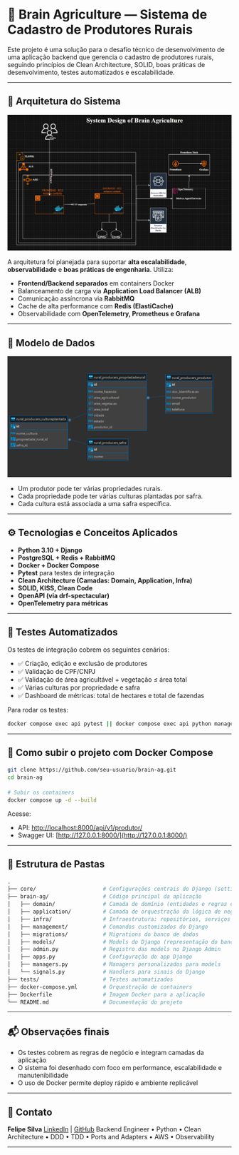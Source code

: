 # 🌾 Brain Agriculture — Sistema de Cadastro de Produtores Rurais

Este projeto é uma solução para o desafio técnico de desenvolvimento de uma aplicação backend que gerencia o cadastro de produtores rurais, seguindo princípios de Clean Architecture, SOLID, boas práticas de desenvolvimento, testes automatizados e escalabilidade.

---

## 📐 Arquitetura do Sistema

![System Design](./docs/system-design.png)

A arquitetura foi planejada para suportar **alta escalabilidade**, **observabilidade** e **boas práticas de engenharia**. Utiliza:

* **Frontend/Backend separados** em containers Docker
* Balanceamento de carga via **Application Load Balancer (ALB)**
* Comunicação assíncrona via **RabbitMQ**
* Cache de alta performance com **Redis (ElastiCache)**
* Observabilidade com **OpenTelemetry, Prometheus e Grafana**

---

## 🧩 Modelo de Dados

![Diagrama Entidade Relacionamento](./docs/data-model.png)

* Um produtor pode ter várias propriedades rurais.
* Cada propriedade pode ter várias culturas plantadas por safra.
* Cada cultura está associada a uma safra específica.

---

## ⚙️ Tecnologias e Conceitos Aplicados

* **Python 3.10 + Django**
* **PostgreSQL + Redis + RabbitMQ**
* **Docker + Docker Compose**
* **Pytest** para testes de integração
* **Clean Architecture (Camadas: Domain, Application, Infra)**
* **SOLID, KISS, Clean Code**
* **OpenAPI (via drf-spectacular)**
* **OpenTelemetry para métricas**

---

## 🧪 Testes Automatizados

Os testes de integração cobrem os seguintes cenários:

* ✅ Criação, edição e exclusão de produtores
* ✅ Validação de CPF/CNPJ
* ✅ Validação de área agricultável + vegetação ≤ área total
* ✅ Várias culturas por propriedade e safra
* ✅ Dashboard de métricas: total de hectares e total de fazendas

Para rodar os testes:

```bash
docker compose exec api pytest || docker compose exec api python manage.py test
```
---

## 🚀 Como subir o projeto com Docker Compose

```bash
git clone https://github.com/seu-usuario/brain-ag.git
cd brain-ag

# Subir os containers
docker compose up -d --build
```

Acesse:

* API: [http://localhost:8000/api/v1/produtor/](http://localhost:8000/api/v1/produtor/)
* Swagger UI: [http://127.0.0.1:8000/](http://127.0.0.1:8000/)

---

## 📁 Estrutura de Pastas

```bash
.
├── core/                     # Configurações centrais do Django (settings, urls, etc)
├── brain-ag/                 # Código principal da aplicação
│   ├── domain/               # Camada de domínio (entidades e regras de negócio puras)
│   ├── application/          # Camada de orquestração da lógica de negócio com casos de uso (usecases)
│   ├── infra/                # Infraestrutura: repositórios, serviços externos, persistência
│   ├── management/           # Comandos customizados do Django
│   ├── migrations/           # Migrations do banco de dados
│   ├── models/               # Models do Django (representação do banco)
│   ├── admin.py              # Registro das models no Django Admin
│   ├── apps.py               # Configuração do app Django
│   ├── managers.py           # Managers personalizados para models
│   └── signals.py            # Handlers para sinais do Django                  
├── tests/                    # Testes automatizados
├── docker-compose.yml        # Orquestração de containers
├── Dockerfile                # Imagem Docker para a aplicação
└── README.md                 # Documentação do projeto

```

---

## 📬 Observações finais

* Os testes cobrem as regras de negócio e integram camadas da aplicação
* O sistema foi desenhado com foco em performance, escalabilidade e manutenibilidade
* O uso de Docker permite deploy rápido e ambiente replicável

---

## 🤝 Contato

**Felipe Silva**
[LinkedIn](https://www.linkedin.com/in/felipeitdev/) | [GitHub](https://github.com/felipeit/)
Backend Engineer • Python • Clean Architecture • DDD • TDD • Ports and Adapters • AWS • Observability

---

